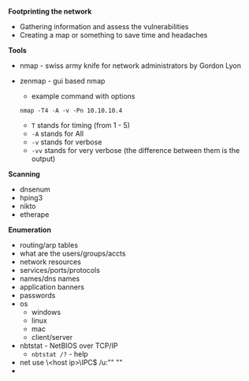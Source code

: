 **Footprinting the network**

* Gathering information and assess the vulnerabilities
* Creating a map or something to save time and headaches

**Tools**

* nmap - swiss army knife for network administrators by Gordon Lyon
* zenmap - gui based nmap

  * example command with options

  ```
  nmap -T4 -A -v -Pn 10.10.10.4
  ```

  * `T` stands for timing \(from 1 - 5\)
  * `-A` stands for All
  * `-v` stands for verbose
  * `-vv` stands for very verbose \(the difference between them is the output\)

**Scanning**

* dnsenum
* hping3
* nikto
* etherape

**Enumeration**

* routing/arp tables
* what are the users/groups/accts
* network resources
* services/ports/protocols
* names/dns names
* application banners
* passwords
* os
  * windows
  * linux
  * mac
  * client/server
* nbtstat - NetBIOS over TCP/IP
  * `nbtstat /?` - help
* net use \\&lt;host ip&gt;\IPC$ /u:"" ""
* 


